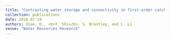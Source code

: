 ```yaml
---
title: "Contrasting water storage and connectivity in first-order catchments of differing lithology and topography"
collection: publications
date: 2018-07-19
authors: Xiao, D., <b>Y. Shi</b>, S. Brantley, and L. Li
venue: "Water Resources Research"
---
```

